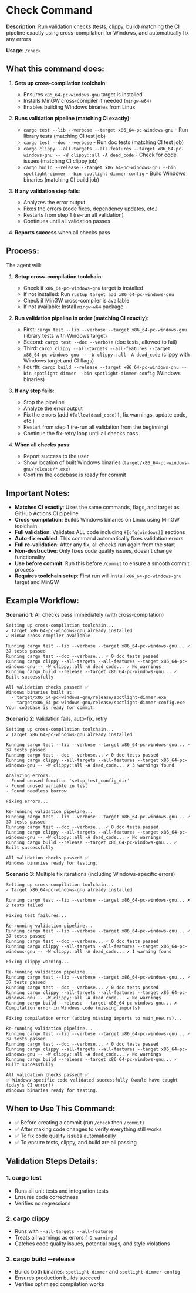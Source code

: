 # Check Command

**Description**: Run validation checks (tests, clippy, build) matching the CI pipeline exactly using cross-compilation for Windows, and automatically fix any errors

**Usage**: `/check`

## What this command does:

1. **Sets up cross-compilation toolchain**:
   - Ensures `x86_64-pc-windows-gnu` target is installed
   - Installs MinGW cross-compiler if needed (`mingw-w64`)
   - Enables building Windows binaries from Linux

2. **Runs validation pipeline (matching CI exactly)**:
   - `cargo test --lib --verbose --target x86_64-pc-windows-gnu` - Run library tests (matching CI test job)
   - `cargo test --doc --verbose` - Run doc tests (matching CI test job)
   - `cargo clippy --all-targets --all-features --target x86_64-pc-windows-gnu -- -W clippy::all -A dead_code` - Check for code issues (matching CI clippy job)
   - `cargo build --release --target x86_64-pc-windows-gnu --bin spotlight-dimmer --bin spotlight-dimmer-config` - Build Windows binaries (matching CI build job)

3. **If any validation step fails**:
   - Analyzes the error output
   - Fixes the errors (code fixes, dependency updates, etc.)
   - Restarts from step 1 (re-run all validation)
   - Continues until all validation passes

4. **Reports success** when all checks pass

## Process:

The agent will:
1. **Setup cross-compilation toolchain**:
   - Check if `x86_64-pc-windows-gnu` target is installed
   - If not installed: Run `rustup target add x86_64-pc-windows-gnu`
   - Check if MinGW cross-compiler is available
   - If not available: Install `mingw-w64` package

2. **Run validation pipeline in order (matching CI exactly)**:
   - First: `cargo test --lib --verbose --target x86_64-pc-windows-gnu` (library tests with Windows target)
   - Second: `cargo test --doc --verbose` (doc tests, allowed to fail)
   - Third: `cargo clippy --all-targets --all-features --target x86_64-pc-windows-gnu -- -W clippy::all -A dead_code` (clippy with Windows target and CI flags)
   - Fourth: `cargo build --release --target x86_64-pc-windows-gnu --bin spotlight-dimmer --bin spotlight-dimmer-config` (Windows binaries)

3. **If any step fails**:
   - Stop the pipeline
   - Analyze the error output
   - Fix the errors (add `#[allow(dead_code)]`, fix warnings, update code, etc.)
   - Restart from step 1 (re-run all validation from the beginning)
   - Continue the fix-retry loop until all checks pass

4. **When all checks pass**:
   - Report success to the user
   - Show location of built Windows binaries (`target/x86_64-pc-windows-gnu/release/*.exe`)
   - Confirm the codebase is ready for commit

## Important Notes:

- **Matches CI exactly**: Uses the same commands, flags, and target as GitHub Actions CI pipeline
- **Cross-compilation**: Builds Windows binaries on Linux using MinGW toolchain
- **Full validation**: Validates ALL code including `#[cfg(windows)]` sections
- **Auto-fix enabled**: This command automatically fixes validation errors
- **Full re-validation**: After any fix, all checks run again from the start
- **Non-destructive**: Only fixes code quality issues, doesn't change functionality
- **Use before commit**: Run this before `/commit` to ensure a smooth commit process
- **Requires toolchain setup**: First run will install `x86_64-pc-windows-gnu` target and MinGW

## Example Workflow:

**Scenario 1**: All checks pass immediately (with cross-compilation)
```
Setting up cross-compilation toolchain...
✓ Target x86_64-pc-windows-gnu already installed
✓ MinGW cross-compiler available

Running cargo test --lib --verbose --target x86_64-pc-windows-gnu... ✓ 37 tests passed
Running cargo test --doc --verbose... ✓ 0 doc tests passed
Running cargo clippy --all-targets --all-features --target x86_64-pc-windows-gnu -- -W clippy::all -A dead_code... ✓ No warnings
Running cargo build --release --target x86_64-pc-windows-gnu... ✓ Built successfully

All validation checks passed! ✅
Windows binaries built at:
  - target/x86_64-pc-windows-gnu/release/spotlight-dimmer.exe
  - target/x86_64-pc-windows-gnu/release/spotlight-dimmer-config.exe
Your codebase is ready for commit.
```

**Scenario 2**: Validation fails, auto-fix, retry
```
Setting up cross-compilation toolchain...
✓ Target x86_64-pc-windows-gnu already installed

Running cargo test --lib --verbose --target x86_64-pc-windows-gnu... ✓ 37 tests passed
Running cargo test --doc --verbose... ✓ 0 doc tests passed
Running cargo clippy --all-targets --all-features --target x86_64-pc-windows-gnu -- -W clippy::all -A dead_code... ✗ 3 warnings found

Analyzing errors...
- Found unused function 'setup_test_config_dir'
- Found unused variable in test
- Found needless borrow

Fixing errors...

Re-running validation pipeline...
Running cargo test --lib --verbose --target x86_64-pc-windows-gnu... ✓ 37 tests passed
Running cargo test --doc --verbose... ✓ 0 doc tests passed
Running cargo clippy --all-targets --all-features --target x86_64-pc-windows-gnu -- -W clippy::all -A dead_code... ✓ No warnings
Running cargo build --release --target x86_64-pc-windows-gnu... ✓ Built successfully

All validation checks passed! ✅
Windows binaries ready for testing.
```

**Scenario 3**: Multiple fix iterations (including Windows-specific errors)
```
Setting up cross-compilation toolchain...
✓ Target x86_64-pc-windows-gnu already installed

Running cargo test --lib --verbose --target x86_64-pc-windows-gnu... ✗ 2 tests failed

Fixing test failures...

Re-running validation pipeline...
Running cargo test --lib --verbose --target x86_64-pc-windows-gnu... ✓ 37 tests passed
Running cargo test --doc --verbose... ✓ 0 doc tests passed
Running cargo clippy --all-targets --all-features --target x86_64-pc-windows-gnu -- -W clippy::all -A dead_code... ✗ 1 warning found

Fixing clippy warning...

Re-running validation pipeline...
Running cargo test --lib --verbose --target x86_64-pc-windows-gnu... ✓ 37 tests passed
Running cargo test --doc --verbose... ✓ 0 doc tests passed
Running cargo clippy --all-targets --all-features --target x86_64-pc-windows-gnu -- -W clippy::all -A dead_code... ✓ No warnings
Running cargo build --release --target x86_64-pc-windows-gnu... ✗ Compilation error in Windows code (missing imports)

Fixing compilation error (adding missing imports to main_new.rs)...

Re-running validation pipeline...
Running cargo test --lib --verbose --target x86_64-pc-windows-gnu... ✓ 37 tests passed
Running cargo test --doc --verbose... ✓ 0 doc tests passed
Running cargo clippy --all-targets --all-features --target x86_64-pc-windows-gnu -- -W clippy::all -A dead_code... ✓ No warnings
Running cargo build --release --target x86_64-pc-windows-gnu... ✓ Built successfully

All validation checks passed! ✅
✅ Windows-specific code validated successfully (would have caught today's CI error!)
Windows binaries ready for testing.
```

## When to Use This Command:

- ✅ Before creating a commit (run `/check` then `/commit`)
- ✅ After making code changes to verify everything still works
- ✅ To fix code quality issues automatically
- ✅ To ensure tests, clippy, and build are all passing

## Validation Steps Details:

### 1. cargo test
- Runs all unit tests and integration tests
- Ensures code correctness
- Verifies no regressions

### 2. cargo clippy
- Runs with `--all-targets --all-features`
- Treats all warnings as errors (`-D warnings`)
- Catches code quality issues, potential bugs, and style violations

### 3. cargo build --release
- Builds both binaries: `spotlight-dimmer` and `spotlight-dimmer-config`
- Ensures production builds succeed
- Verifies optimized compilation works
